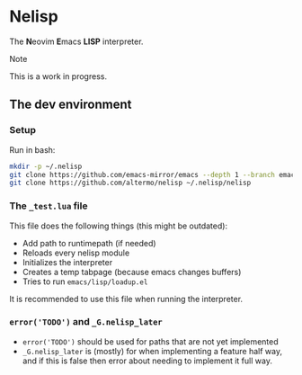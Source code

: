 # Nelisp
The **N**eovim **E**macs **LISP** interpreter.
> [!NOTE]
> This is a work in progress.
## The dev environment
### Setup
Run in bash:
```bash
mkdir -p ~/.nelisp
git clone https://github.com/emacs-mirror/emacs --depth 1 --branch emacs-29.4 ~/.nelisp/emacs
git clone https://github.com/altermo/nelisp ~/.nelisp/nelisp
```
### The `_test.lua` file
This file does the following things (this might be outdated):
+ Add path to runtimepath (if needed)
+ Reloads every nelisp module
+ Initializes the interpreter
+ Creates a temp tabpage (because emacs changes buffers)
+ Tries to run `emacs/lisp/loadup.el`

It is recommended to use this file when running the interpreter.
### `error('TODO')` and `_G.nelisp_later`
+ `error('TODO')` should be used for paths that are not yet implemented
+ `_G.nelisp_later` is (mostly) for when implementing a feature half way, and if this is false then error about needing to implement it full way.

<!--
+ [#992](https://github.com/neovim/neovim/issues/992) and [#16313](https://github.com/neovim/neovim/issues/16313): major/minor modes
+ [#1435](https://github.com/neovim/neovim/issues/1435): custom placement of statusline, tabline, winbar, cmdline
-->
